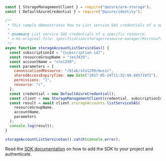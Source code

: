 ```javascript
const { StorageManagementClient } = require("@azure/arm-storage");
const { DefaultAzureCredential } = require("@azure/identity");

/**
 * This sample demonstrates how to List service SAS credentials of a specific resource.
 *
 * @summary List service SAS credentials of a specific resource.
 * x-ms-original-file: specification/storage/resource-manager/Microsoft.Storage/stable/2021-09-01/examples/StorageAccountListServiceSAS.json
 */
async function storageAccountListServiceSas() {
  const subscriptionId = "{subscription-id}";
  const resourceGroupName = "res7439";
  const accountName = "sto1299";
  const parameters = {
    canonicalizedResource: "/blob/sto1299/music",
    sharedAccessExpiryTime: new Date("2017-05-24T11:32:48.8457197Z"),
    permissions: "l",
    resource: "c",
  };
  const credential = new DefaultAzureCredential();
  const client = new StorageManagementClient(credential, subscriptionId);
  const result = await client.storageAccounts.listServiceSAS(
    resourceGroupName,
    accountName,
    parameters
  );
  console.log(result);
}

storageAccountListServiceSas().catch(console.error);
```

Read the [SDK documentation](https://github.com/Azure/azure-sdk-for-js/blob/%40azure%2Farm-storage_17.2.0/sdk/storage/arm-storage/README.md) on how to add the SDK to your project and authenticate.
